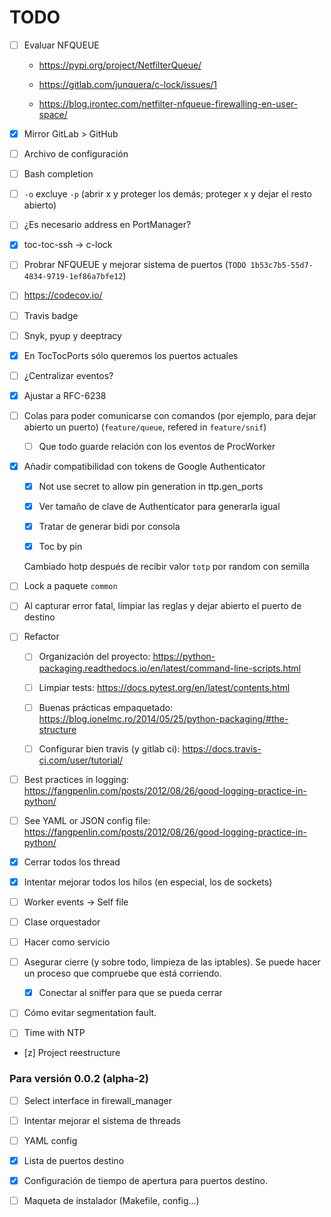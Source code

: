 # TODO

- [ ] Evaluar NFQUEUE

	- https://pypi.org/project/NetfilterQueue/

	- https://gitlab.com/junquera/c-lock/issues/1

	- https://blog.irontec.com/netfilter-nfqueue-firewalling-en-user-space/

- [x] Mirror GitLab > GitHub

- [ ] Archivo de configuración

- [ ] Bash completion

- [ ] `-o` excluye `-p` (abrir x y proteger los demás; proteger x y dejar el resto abierto)

- [ ] ¿Es necesario address en PortManager?

- [x] toc-toc-ssh -> c-lock

- [ ] Probrar NFQUEUE y mejorar sistema de puertos (`TODO 1b53c7b5-55d7-4834-9719-1ef86a7bfe12`)

- [ ] https://codecov.io/

- [ ] Travis badge

- [ ] Snyk, pyup y deeptracy

- [x] En TocTocPorts sólo queremos los puertos actuales

- [ ] ¿Centralizar eventos?

- [x] Ajustar a RFC-6238

- [ ] Colas para poder comunicarse con comandos (por ejemplo, para dejar abierto un puerto) (`feature/queue`, refered in `feature/snif`)

  - [ ] Que todo guarde relación con los eventos de ProcWorker

- [x] Añadir compatibilidad con tokens de Google Authenticator

  - [x] Not use secret to allow pin generation in ttp.gen_ports

  - [x] Ver tamaño de clave de Authenticator para generarla igual

  - [x] Tratar de generar bidi por consola

  - [x] Toc by pin

  Cambiado hotp después de recibir valor `totp` por random con semilla

- [ ] Lock a paquete `common`

- [ ] Al capturar error fatal, limpiar las reglas y dejar abierto el puerto de destino

- [ ] Refactor

  - [ ] Organización del proyecto: https://python-packaging.readthedocs.io/en/latest/command-line-scripts.html

  - [ ] Limpiar tests: https://docs.pytest.org/en/latest/contents.html

  - [ ] Buenas prácticas empaquetado: https://blog.ionelmc.ro/2014/05/25/python-packaging/#the-structure

  - [ ] Configurar bien travis (y gitlab ci): https://docs.travis-ci.com/user/tutorial/

- [ ] Best practices in logging: https://fangpenlin.com/posts/2012/08/26/good-logging-practice-in-python/

- [ ] See YAML or JSON config file: https://fangpenlin.com/posts/2012/08/26/good-logging-practice-in-python/

- [x] Cerrar todos los thread

- [x] Intentar mejorar todos los hilos (en especial, los de sockets)

- [ ] Worker events -> Self file

- [ ] Clase orquestador

- [ ] Hacer como servicio

- [ ] Asegurar cierre (y sobre todo, limpieza de las iptables). Se puede hacer un proceso que compruebe que está corriendo.

  - [x] Conectar al sniffer para que se pueda cerrar

- [ ] Cómo evitar segmentation fault.

- [ ] Time with NTP

- [z] Project reestructure

### Para versión 0.0.2 (alpha-2)

- [ ] Select interface in firewall_manager

- [ ] Intentar mejorar el sistema de threads

- [ ] YAML config

- [x] Lista de puertos destino

- [x] Configuración de tiempo de apertura para puertos destino.

- [ ] Maqueta de instalador (Makefile, config...)

<!-- ## Atrribution

- By Micthev (Own work) [GFDL (http://www.gnu.org/copyleft/fdl.html) or CC BY-SA 4.0-3.0-2.5-2.0-1.0 (https://creativecommons.org/licenses/by-sa/4.0-3.0-2.5-2.0-1.0)], via Wikimedia Commons

https://commons.wikimedia.org/wiki/File:Clock_12-00.svg -->

